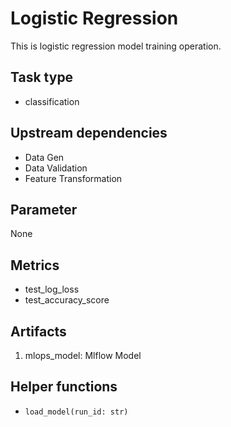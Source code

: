 # Logistic Regression

This is logistic regression model training operation.

## Task type

- classification

## Upstream dependencies

- Data Gen
- Data Validation
- Feature Transformation

## Parameter

None

## Metrics

- test_log_loss
- test_accuracy_score

## Artifacts

1. mlops_model: Mlflow Model

## Helper functions

- `load_model(run_id: str)`
